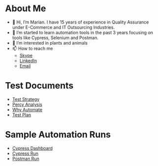 # About Me
- 👋 Hi, I’m Marian. I have 15 years of experience in Quality Assurance under E-Commerce and IT Outsourcing Industries. 
- 👀 I’m started to learn automation tools in the past 3 years focusing on tools like Cypress, Selenium and Postman.  
- 🌱 I’m interested in plants and animals
- 📫 How to reach me 
    - [Skype](https://join.skype.com/invite/xfE5fa63uct3)
    - [LinkedIn](https://www.linkedin.com/in/marian-g-estrada/)
    - [Email](mailto:ian_an@yahoo.com)

# Test Documents

- [Test Strategy](https://www.canva.com/design/DAE2aGUGsNY/9w6CBJnnLbVTeYnri3ESiQ/watch?utm_content=DAE2aGUGsNY&utm_campaign=designshare&utm_medium=link&utm_source=publishsharelink)
- [Percy Analysis](https://www.canva.com/design/DAE346g5oTs/jNzDlRwyZnL3Dj_s7pkuJA/view?utm_content=DAE346g5oTs&utm_campaign=designshare&utm_medium=link2&utm_source=sharebutton)
- [Why Automate](https://www.canva.com/design/DAE5FVi6ZZ4/garOci7nq-kitY9xSXsAaQ/view?utm_content=DAE5FVi6ZZ4&utm_campaign=designshare&utm_medium=link2&utm_source=sharebutton)
- [Test Plan](https://docs.google.com/spreadsheets/d/1GbDjZFg1imzsCNLQW7t3fS5-aZtFuMGm/edit?usp=share_link&ouid=111527995975860385233&rtpof=true&sd=true)

# Sample Automation Runs
- [Cypress Dashboard](https://drive.google.com/file/d/1Gd5wxp3cUMg_Uyk_SqGyreO6zrUSCp31/view?usp=share_link)
- [Cypress Run](https://drive.google.com/file/d/1Gbm74ZIlXMLO7eZokhhk8AHuJMQTMIfC/view?usp=share_link)
- [Postman Run](https://drive.google.com/file/d/1Ge5gesRY8Ztdu3AGI4DjzFQFslvRM9_0/view?usp=share_link)
